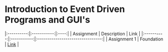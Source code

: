 # Introduction to Event Driven Programs and GUI's

|:----------:|:-----------:|:----:|
| Assignment | Description | Link |
|:----------:|:-----------:|:--------------------------------:|
| Assignment 1 | Foundation | [Link](./assignment_1/README.md) |